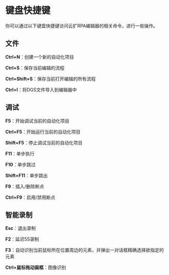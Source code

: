 # 键盘快捷键
你可以通过以下键盘快捷键访问云扩RPA编辑器的相关命令，进行一些操作。

## 文件

**Ctrl+N**：创建一个新的自动化项目

**Ctrl+S**：保存当前编辑的流程

**Ctrl+Shift+S**：保存当前打开编辑的所有流程

**Ctrl+I**：将DGS文件导入到编辑器中

## 调试
**F5**：开始调试当前的自动化项目

**Ctrl+F5**：开始运行当前的自动化项目

**Shift+F5**：停止调试当前的自动化项目

**F11**：单步执行

**F10**：单步跳过

**Shift+F11**：单步跳出

**F9**：插入/删除断点

**Ctrl+F9**：启用/禁用断点



## 智能录制
**Esc**：退出录制	

**F2**：延迟5S录制	

**F3**：自动识别当前鼠标所在位置周边的元素，并弹出一对话框精确选择欲指定的元素

**Ctrl+鼠标拖动画框**：图像识别		
